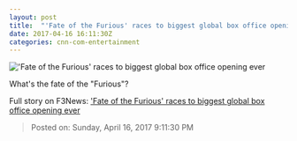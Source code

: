 ```yaml
---
layout: post
title:  "'Fate of the Furious' races to biggest global box office opening ever"
date: 2017-04-16 16:11:30Z
categories: cnn-com-entertainment
---
```


!['Fate of the Furious' races to biggest global box office opening ever](http://i2.cdn.turner.com/money/dam/assets/170416085744-vin-diesel-fate-of-the-furious-780x439.png)

What's the fate of the "Furious"?


Full story on F3News: ['Fate of the Furious' races to biggest global box office opening ever](http://www.f3nws.com/n/mAUdPD)

> Posted on: Sunday, April 16, 2017 9:11:30 PM
